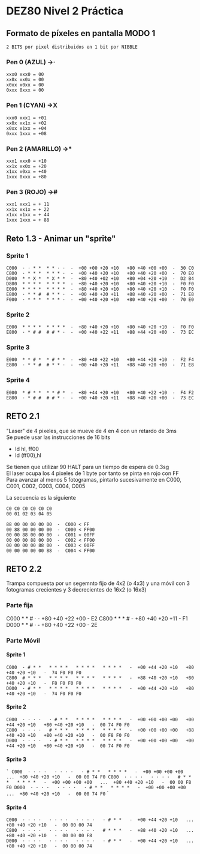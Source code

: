# DEZ80 Nivel 2 Práctica 

## Formato de píxeles en pantalla MODO 1
    2 BITS por pixel distribuidos en 1 bit por NIBBLE
### Pen 0 (AZUL)        ->·
    xxx0 xxx0 = 00
    xx0x xx0x = 00
    x0xx x0xx = 00
    0xxx 0xxx = 00  
### Pen 1 (CYAN)        ->X
    xxx0 xxx1 = +01
    xx0x xx1x = +02
    x0xx x1xx = +04
    0xxx 1xxx = +08
### Pen 2 (AMARILLO)    ->*
    xxx1 xxx0 = +10
    xx1x xx0x = +20
    x1xx x0xx = +40
    1xxx 0xxx = +80
### Pen 3 (ROJO)        ->#
    xxx1 xxx1 = + 11
    xx1x xx1x = + 22
    x1xx x1xx = + 44
    1xxx 1xxx = + 88


## Reto 1.3 - Animar un "sprite"

### Sprite 1
```
C000  · · * *  * * · ·  -  +00 +00 +20 +10   +80 +40 +00 +00  -  30 C0
C800  · * * *  * * * ·  -  +00 +40 +20 +10   +80 +40 +20 +00  -  70 E0
D000  * * X *  * X * *  -  +80 +40 +02 +10   +80 +04 +20 +10  -  D2 B4
D800  * * * *  * * * *  -  +80 +40 +20 +10   +80 +40 +20 +10  -  F0 F0
E000  * * * *  * * * *  -  +80 +40 +20 +10   +80 +40 +20 +10  -  F0 F0  
E800  · * * #  # * * ·  -  +00 +40 +20 +11   +88 +40 +20 +00  -  71 E8
F000  · * * *  * * * ·  -  +00 +40 +20 +10   +80 +40 +20 +00  -  70 E0
```
### Sprite 2
```
E000  * * * *  * * * *  -  +80 +40 +20 +10   +80 +40 +20 +10  -  F0 F0  
E800  · * # #  # # * ·  -  +00 +40 +22 +11   +88 +44 +20 +00  -  73 EC
```
### Sprite 3
```
E000  * * # *  * # * *  -  +80 +40 +22 +10   +80 +44 +20 +10  -  F2 F4  
E800  · * * #  # * * ·  -  +00 +40 +20 +11   +88 +40 +20 +00  -  71 E8
```
### Sprite 4
```
E000  * # * *  * * # *  -  +80 +44 +20 +10   +80 +40 +22 +10  -  F4 F2  
E800  · * # #  # # * ·  -  +00 +40 +20 +11   +88 +40 +20 +00  -  73 EC
```

## RETO 2.1
"Laser" de 4 pixeles, que se mueve de 4 en 4 con un retardo de 3ms  
Se puede usar las instrucciones de 16 bits  
* ld hl, ff00  
* ld (ff00),hl  

Se tienen que utilizar 90 HALT para un tiempo de espera de 0.3sg  
El laser ocupa los 4 pixeles de 1 byte por tanto se pinta en rojo con FF  
Para avanzar al menos 5 fotogramas, pintarlo sucesivamente en C000, C001, C002, C003, C004, C005

La secuencia es la siguiente
````
C0 C0 C0 C0 C0 C0 
00 01 02 03 04 05
                   
88 00 00 00 00 00  -  C000 < FF
00 88 00 00 00 00  -  C000 < FF00
00 00 88 00 00 00  -  C001 < 00FF
00 00 00 88 00 00  -  C002 < FF00
00 00 00 00 88 00  -  C003 < 00FF
00 00 00 00 00 88  -  C004 < FF00
````

## RETO 2.2
Trampa compuesta por un segemnto fijo de 4x2 (o 4x3) y una móvil con 3 fotogramas crecientes y 3 decrecientes de 16x2 (o 16x3)

### Parte fija
C000  * * # ·    -  +80 +40 +22 +00   -  E2
C800  * * * #    -  +80 +40 +20 +11   -  F1
D000  * * # ·    -  +80 +40 +22 +00   -  2E

### Parte Móvil
#### Sprite 1
```
C000  · # * *   * * * *   * * * *   * * * *   -  +00 +44 +20 +10   +80 +40 +20 +10   -  74 F0 F0 F0
C800  # * * *   * * * *   * * * *   * * * *   -  +88 +40 +20 +10   +80 +40 +20 +10   -  F8 F0 F0 F0
D000  · # * *   * * * *   * * * *   * * * *   -  +00 +44 +20 +10   +80 +40 +20 +10   -  74 F0 F0 F0 
``` 
#### Sprite 2 
```
C000  · · · ·   · # * *   * * * *   * * * *   -  +00 +00 +00 +00   +00 +44 +20 +10   +80 +40 +20 +10   -  00 74 F0 F0
C800  · · · ·   # * * *   * * * *   * * * *   -  +00 +00 +00 +00   +88 +40 +20 +10   +80 +40 +20 +10   -  00 F8 F0 F0
D000  · · · ·   · # * *   * * * *   * * * *   -  +00 +00 +00 +00   +00 +44 +20 +10   +80 +40 +20 +10   -  00 74 F0 F0
``` 
#### Sprite 3
`` `
C000  · · · ·   · · · ·   · # * *   * * * *   -  +00 +00 +00 +00   ...  +80 +40 +20 +10   -  00 00 74 F0
C800  · · · ·   · · · ·   # * * *   * * * *   -  +00 +00 +00 +00   ...  +80 +40 +20 +10   -  00 00 F8 F0
D000  · · · ·   · · · ·   · # * *   * * * *   -  +00 +00 +00 +00   ...  +80 +40 +20 +10   -  00 00 74 F0
`` `
#### Sprite 4
```...  
C000  · · · ·   · · · ·   · · · ·   · # * *   -  +00 +44 +20 +10   ...  +80 +40 +20 +10   -  00 00 00 74
C800  · · · ·   · · · ·   · · · ·   # * * *   -  +88 +40 +20 +10   ...  +80 +40 +20 +10   -  00 00 00 F8
D000  · · · ·   · · · ·   · · · ·   · # * *   -  +00 +44 +20 +10   ...  +80 +40 +20 +10   -  00 00 00 74
```


